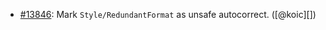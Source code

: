 * [#13846](https://github.com/rubocop/rubocop/issues/13846): Mark `Style/RedundantFormat` as unsafe autocorrect. ([@koic][])
